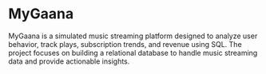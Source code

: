 # MyGaana
MyGaana is a simulated music streaming platform designed to analyze user behavior, track plays, subscription trends, and revenue using SQL. The project focuses on building a relational database to handle music streaming data and provide actionable insights.
